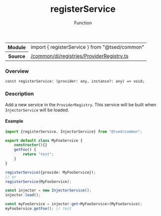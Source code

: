 
<header class="symbol-info-header"><h1 id="registerservice">registerService</h1><label class="symbol-info-type-label function">Function</label></header>
<!-- summary -->
<section class="symbol-info"><table class="is-full-width"><tbody><tr><th>Module</th><td><div class="lang-typescript"><span class="token keyword">import</span> { registerService }&nbsp;<span class="token keyword">from</span>&nbsp;<span class="token string">"@tsed/common"</span></div></td></tr><tr><th>Source</th><td><a href="https://github.com/Romakita/ts-express-decorators/blob/v4.29.0/src//common/di/registries/ProviderRegistry.ts#L0-L0">/common/di/registries/ProviderRegistry.ts</a></td></tr></tbody></table></section>
<!-- overview -->


### Overview


<pre><code class="typescript-lang "><span class="token keyword">const</span> registerService<span class="token punctuation">:</span> <span class="token punctuation">(</span>provider<span class="token punctuation">:</span> <span class="token keyword">any</span><span class="token punctuation">,</span> instance?<span class="token punctuation">:</span> <span class="token keyword">any</span><span class="token punctuation">)</span> => <span class="token keyword">void</span><span class="token punctuation">;</span></code></pre>


<!-- Parameters -->

<!-- Description -->


### Description

Add a new service in the `ProviderRegistry`. This service will be built when `InjectorService` will be loaded.

#### Example

```typescript
import {registerService, InjectorService} from "@tsed/common";

export default class MyFooService {
    constructor(){}
    getFoo() {
        return "test";
    }
}

registerService({provide: MyFooService});
// or
registerService(MyFooService);

const injector = new InjectorService();
injector.load();

const myFooService = injector.get<MyFooService>(MyFooService);
myFooService.getFoo(); // test
```

<!-- Members -->

